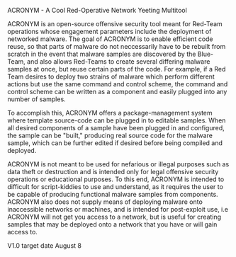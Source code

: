 ACRONYM - A Cool Red-Operative Network Yeeting Multitool

ACRONYM is an open-source offensive security tool meant for Red-Team operations whose engagement
parameters include the deployment of networked malware. The goal of ACRONYM is to enable efficient
code reuse, so that parts of malware do not neccessarily have to be rebuilt from scratch in the
event that malware samples are discovered by the Blue-Team, and also allows Red-Teams to create
several differing malware samples at once, but reuse certain parts of the code. For example, if
a Red Team desires to deploy two strains of malware which perform different actions but use the
same command and control scheme, the command and control scheme can be written as a component
and easily plugged into any number of samples.

To accomplish this, ACRONYM offers a package-management system where template source-code can be
plugged in to editable samples. When all desired components of a sample have been plugged in and
configured, the sample can be "built," producing real source code for the malware sample, which
can be further edited if desired before being compiled and deployed.

ACRONYM is not meant to be used for nefarious or illegal purposes such as data theft or destruction
and is intended only for legal offensive security operations or educational purposes. To this end,
ACRONYM is intended to difficult for script-kiddies to use and understand, as it requires the user
to be capable of producing functional malware samples from components. ACRONYM also does not supply
means of deploying malware onto inaccessible networks or machines, and is intended for post-exploit
use, i.e ACRONYM will not get you access to a network, but is useful for creating samples that may
be deployed onto a network that you have or will gain access to.


V1.0 target date August 8